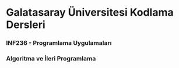 # Galatasaray Üniversitesi Kodlama Dersleri

### INF236 - Programlama Uygulamaları
### Algoritma ve İleri Programlama
